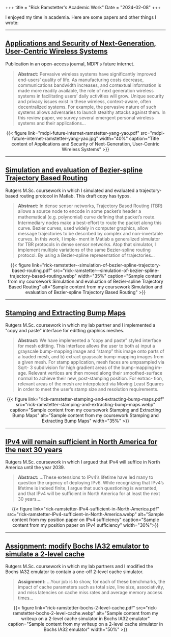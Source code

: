 +++
title = "Rick Ramstetter's Academic Work"
Date = "2024-02-08"
+++

I enjoyed my time in academia. Here are some papers and other things I wrote:

---
## [Applications and Security of Next-Generation, User-Centric Wireless Systems](mdpi-future-internet-ramstetter-yang-yao.pdf)

Publication in an open-access journal, MDPI's future internet.

> **Abstract:** Pervasive wireless systems have signiﬁcantly improved end-users’ quality of
life. As manufacturing costs decrease, communications bandwidth increases, and contextual
information is made more readily available, the role of next generation wireless systems in
facilitating users’ daily activities will grow. Unique security and privacy issues exist in these
wireless, context-aware, often decentralized systems. For example, the pervasive nature
of such systems allows adversaries to launch stealthy attacks against them. In this review
paper, we survey several emergent personal wireless systems and their applications...

<div align="center">
{{< figure link="mdpi-future-internet-ramstetter-yang-yao.pdf" src="mdpi-future-internet-ramstetter-yang-yao.jpg" width="40%" caption="Title content of Applications and Security of Next-Generation, User-Centric Wireless Systems" >}} 
</div>


---


## [Simulation and evaluation of Bezier-spline Trajectory Based Routing](rick-ramstetter--simulation-of-bezier-spline-trajectory-based-routing.pdf)

Rutgers M.Sc. coursework in which I simulated and evaluated a trajectory-based routing protocol in Matlab. This draft copy has typos.

> **Abstract:** In dense sensor networks, Trajectory Based Routing (TBR) allows a source node to encode in some
packet’s header a mathematical (e.g. polynomial) curve deﬁning that packet’s route. Intermediary nodes
make a best-effort to route the packet along this curve. Bezier curves, used widely in computer graphics,
allow message trajectories to be described by complex and non-invertable curves. In this work, I imple-
ment in Matlab a generalized simulator for TBR protocols in dense sensor networks. Atop that simulator,
I implement multiple variations of the same Bezier-spline routing protocol. By using a Bezier-spline
representation of trajectories...


<div align="center">
{{< figure link="rick-ramstetter--simulation-of-bezier-spline-trajectory-based-routing.pdf" src="rick-ramstetter--simulation-of-bezier-spline-trajectory-based-routing.webp" width="35%" caption="Sample content from my coursework Simulation and evaluation of Bezier-spline Trajectory Based Routing" alt="Sample content from my coursework Simulation and evaluation of Bezier-spline Trajectory Based Routing" >}}
</div>

---

## [Stamping and Extracting Bump Maps](rick-ramstetter-stamping-and-extracting-bump-maps.pdf)

Rutgers M.Sc. coursework in which my lab partner and I implemented a "copy and paste" interface for editting graphics meshes.

> **Abstract:** We have implemented a “copy and paste” styled interface for mesh editting. This interface allows the user to both 
a) input a grayscale bump-mapping image and “stamp” this image onto parts of a loaded mesh, and b) extract grayscale 
bump-mapping images from a given mesh. For stamp application, mesh faces are umpsampled via Sqrt- 3 subdivision for high gradient 
areas of the bump-mapping im- age. Relevant vertices are then moved along their smoothed-surface normal to achieve their new, 
post-stamping position. For extrac- tion, relevant areas of the mesh are interpolated via Moving Least Squares in order to 
meet the user’s stamp size and resolution requirements.

<div align="center">
{{< figure link="rick-ramstetter-stamping-and-extracting-bump-maps.pdf" src="rick-ramstetter-stamping-and-extracting-bump-maps.webp" caption="Sample content from my coursework Stamping and Extracting Bump Maps" alt="Sample content from my coursework Stamping and Extracting Bump Maps" width="35%" >}}
</div>

---
## [IPv4 will remain sufficient in North America for the next 30 years](rick-ramstetter-IPv4-sufficient-in-North-America.pdf)

Rutgers M.Sc. coursework in which I argued that IPv4 will suffice in North America until the year 2039.

> **Abstract:** ...These extensions to IPv4’s lifetime have led
many to question the urgency of deploying IPv6. While recognizing that IPv4’s lifetime
is indeed finite, I argue that such questioning is warranted, and that IPv4 will be sufficient
in North America for at least the next 30 years....

<div align="center">
{{< figure link="rick-ramstetter-IPv4-sufficient-in-North-America.pdf" src="rick-ramstetter-IPv4-sufficient-in-North-America.webp" alt="Sample content from my position paper on IPv4 sufficiency" caption="Sample content from my position paper on IPv4 sufficiency" width="30%">}}
</div>


--- 

## [Assignment: modify Bochs IA32 emulator to simulate a 2-level cache](rick-ramstetter-bochs-2-level-cache.pdf)

Rutgers M.Sc. coursework in which my lab partners and I modified the Bochs IA32 emulator to contain a one-off 2-level cache simulator.

> **Assignment:** ...Your job is to show, for each of these benchmarks, the impact of cache
parameters such as total size, line size, associativity, and miss latencies on cache miss rates and average
memory access times...

<div align="center">
{{< figure link="rick-ramstetter-bochs-2-level-cache.pdf" src="rick-ramstetter-bochs-2-level-cache.webp" alt="Sample content from my writeup on a 2-level cache simulator in Bochs IA32 emulator" caption="Sample content from my writeup on a 2-level cache simulator in Bochs IA32 emulator" width="50%" >}}
</div>



